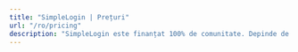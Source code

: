 ```yaml
---
title: "SimpleLogin | Prețuri"
url: "/ro/pricing"
description: "SimpleLogin este finanțat 100% de comunitate. Depinde de suportul dvs. pentru a menține serviciul în funcțiune și pentru a dezvolta noi funcții."
---
```


